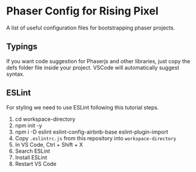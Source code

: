 # Phaser Config for Rising Pixel
A list of useful configuration files for bootstrapping phaser projects.


## Typings
If you want code suggestion for Phaserjs and other libraries, just copy the defs folder file inside your project. VSCode will automatically suggest syntax.


## ESLint
For styling we need to use ESLint following this tutorial steps.
1. cd workspace-directory
2. npm init -y
3. npm i -D eslint eslint-config-airbnb-base eslint-plugin-import
4. Copy `.eslintrc.js` from this repository into `workspace-directory`
5. In VS Code, Ctrl + Shift + X
6. Search ESLint
7. Install ESLint
8. Restart VS Code
